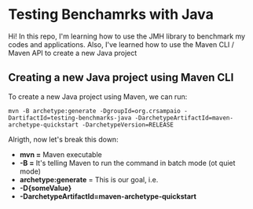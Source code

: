 # Testing Benchamrks with Java

Hi! In this repo, I'm learning how to use the JMH library to benchmark my codes and applications. Also, I've learned how to use the Maven CLI / Maven API to create a new Java project

## Creating a new Java project using Maven CLI

To create a new Java project using Maven, we can run:  

    mvn -B archetype:generate -DgroupId=org.crsampaio -DartifactId=testing-benchmarks-java -DarchetypeArtifactId=maven-archetype-quickstart -DarchetypeVersion=RELEASE

Alrigth, now let's break this down:
  - **mvn =** Maven executable
  - **-B =** It's telling Maven to run the command in batch mode (ot quiet mode)
  - **archetype:generate** = This is our goal, i.e. 
  - **-D{someValue}**
  - **-DarchetypeArtifactId=maven-archetype-quickstart**